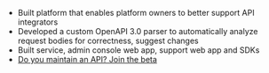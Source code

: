 - Built platform that enables platform owners to better support API integrators 
- Developed a custom OpenAPI 3.0 parser to automatically analyze request bodies for correctness, suggest changes
- Built service, admin console web app, support web app and SDKs 
- [Do you maintain an API? Join the beta](https://tapioca.help/)